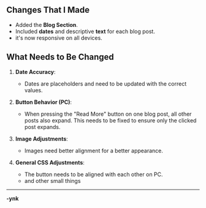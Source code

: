 ## Changes That I Made

- Added the **Blog Section**.
- Included **dates** and descriptive **text** for each blog post.
- it's now responsive on all devices.

## What Needs to Be Changed

1. **Date Accuracy**: 
   - Dates are placeholders and need to be updated with the correct values.

2. **Button Behavior (PC)**: 
   - When pressing the "Read More" button on one blog post, all other posts also expand. This needs to be fixed to ensure only the clicked post expands.

3. **Image Adjustments**: 
   - Images need better alignment for a better appearance.
  
4. **General CSS Adjustments**: 
   - The button needs to be aligned with each other on PC.
   - and other small things

---

**-ynk**
